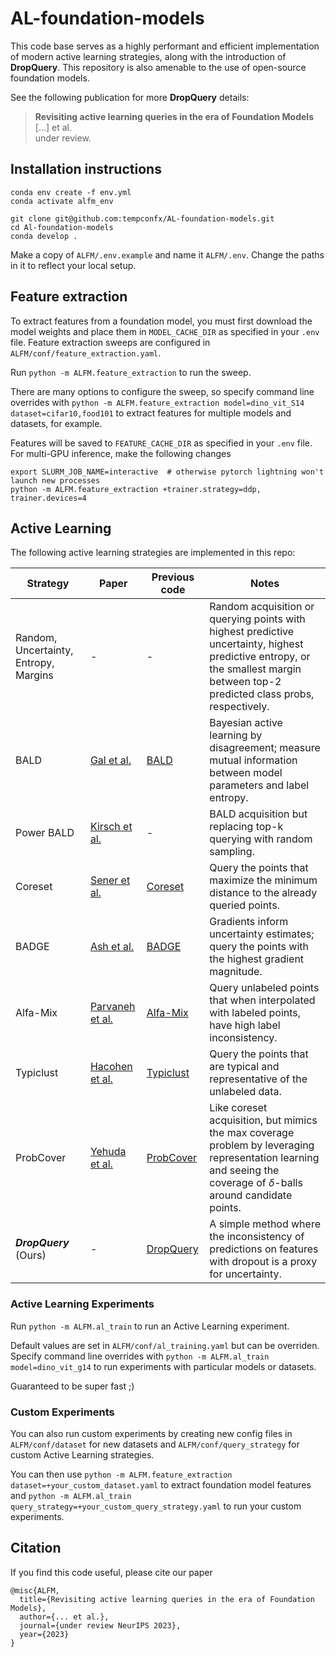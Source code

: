 # AL-foundation-models
This code base serves as a highly performant and efficient implementation of modern active learning strategies, along with the introduction of **DropQuery**. This repository is also amenable to the use of open-source foundation models.

See the following publication for more **DropQuery** details:
> **Revisiting active learning queries in the era of Foundation Models** <br> [...] et al.<br> under review.

## Installation instructions
```
conda env create -f env.yml
conda activate alfm_env

git clone git@github.com:tempconfx/AL-foundation-models.git
cd Al-foundation-models
conda develop .
```

Make a copy of `ALFM/.env.example` and name it `ALFM/.env`. Change the paths in it to reflect your local setup.

## Feature extraction
To extract features from a foundation model, you must first download the model weights and place them in `MODEL_CACHE_DIR` as specified in your `.env` file. Feature extraction sweeps are configured in `ALFM/conf/feature_extraction.yaml`.

Run `python -m ALFM.feature_extraction` to run the sweep. 

There are many options to configure the sweep, so specify command line overrides with `python -m ALFM.feature_extraction model=dino_vit_S14 dataset=cifar10,food101` to extract features for multiple models and datasets, for example. 

Features will be saved to `FEATURE_CACHE_DIR` as specified in your `.env` file. For multi-GPU inference, make the following changes
```
export SLURM_JOB_NAME=interactive  # otherwise pytorch lightning won't launch new processes
python -m ALFM.feature_extraction +trainer.strategy=ddp, trainer.devices=4
```

## Active Learning
The following active learning strategies are implemented in this repo:

| Strategy | Paper | Previous code | Notes |
| --- | --- | --- | --- |
| Random, Uncertainty, Entropy, Margins | - | - | Random acquisition or querying points with highest predictive uncertainty, highest predictive entropy, or the smallest margin between top-2 predicted class probs, respectively. |
| BALD | [Gal et al.](https://arxiv.org/abs/1703.02910) | [BALD](https://github.com/lunayht/DBALwithImgData) | Bayesian active learning by disagreement; measure mutual information between model parameters and label entropy. |
| Power BALD | [Kirsch et al.](https://arxiv.org/pdf/2106.12059.pdf) | - | BALD acquisition but replacing top-k querying with random sampling. |
| Coreset | [Sener et al.](https://arxiv.org/abs/1708.00489) | [Coreset](https://github.com/google/active-learning/blob/master/sampling_methods/kcenter_greedy.py) | Query the points that maximize the minimum distance to the already queried points. |
| BADGE | [Ash et al.](https://arxiv.org/abs/1906.03671) | [BADGE](https://github.com/JordanAsh/badge) | Gradients inform uncertainty estimates; query the points with the highest gradient magnitude. |
| Alfa-Mix | [Parvaneh et al.](https://arxiv.org/abs/2203.07034) | [Alfa-Mix](https://github.com/AminParvaneh/alpha_mix_active_learning) | Query unlabeled points that when interpolated with labeled points, have high label inconsistency. |
| Typiclust | [Hacohen et al.](https://arxiv.org/abs/2202.02794) | [Typiclust](https://github.com/avihu111/TypiClust) | Query the points that are typical and representative of the unlabeled data. |
| ProbCover | [Yehuda et al.](https://arxiv.org/pdf/2205.11320.pdf) | [ProbCover](https://github.com/avihu111/TypiClust) | Like coreset acquisition, but mimics the max coverage problem by leveraging representation learning and seeing the coverage of $\delta$-balls around candidate points. |
| ***DropQuery*** (Ours) | - | [DropQuery](https://github.com/sanketx/AL-foundation-models) | A simple method where the inconsistency of predictions on features with dropout is a proxy for uncertainty. |

### Active Learning Experiments

Run `python -m ALFM.al_train` to run an Active Learning experiment. 

Default values are set in `ALFM/conf/al_training.yaml` but can be overriden. Specify command line overrides with `python -m ALFM.al_train model=dino_vit_g14` to run experiments with particular models or datasets.

Guaranteed to be super fast ;)

### Custom Experiments

You can also run custom experiments by creating new config files in `ALFM/conf/dataset` for new datasets and `ALFM/conf/query_strategy` for custom Active Learning strategies. 

You can then use `python -m ALFM.feature_extraction dataset=+your_custom_dataset.yaml` to extract foundation model features and `python -m ALFM.al_train query_strategy=+your_custom_query_strategy.yaml` to run your custom experiments.

## Citation
If you find this code useful, please cite our paper
```
@misc{ALFM,
  title={Revisiting active learning queries in the era of Foundation Models},
  author={... et al.},
  journal={under review NeurIPS 2023},
  year={2023}
}
``` 